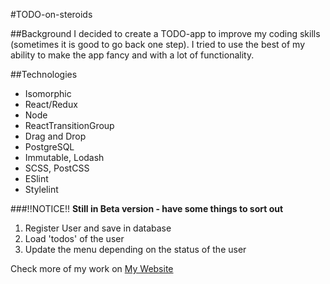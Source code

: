#TODO-on-steroids


##Background
I decided to create a TODO-app to improve my coding skills (sometimes it is good to go back one step). I tried to use the best of my ability to make the app fancy and with a lot of functionality.


##Technologies
* Isomorphic
* React/Redux
* Node
* ReactTransitionGroup
* Drag and Drop
* PostgreSQL
* Immutable, Lodash
* SCSS, PostCSS
* ESlint
* Stylelint


###!!NOTICE!!
**Still in Beta version - have some things to sort out**

1. Register User and save in database
2. Load 'todos' of the user
3. Update the menu depending on the status of the user

Check more of my work on [My Website](http://www.eugenedeveloper.me)
